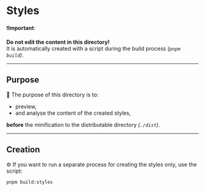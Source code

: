 # Styles

❗**Important**:

**Do not edit the content in this directory!**\
It is automatically created with a script during the build process _(`pnpm build`)_.

---

## Purpose

🎯 The purpose of this directory is to:

-   preview,
-   and analyse the content of the created styles,

**before** the minification to the distributable directory _(`./dist`)_.

---

## Creation

⚙️ If you want to run a separate process for creating the styles only, use the
script:

```sh
pnpm build:styles
```

